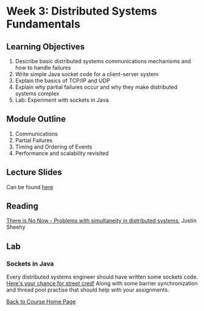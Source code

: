 # Week 3: Distributed Systems Fundamentals

## Learning Objectives

1. Describe basic distributed systems communications mechanisms and how to handle failures
1. Write simple Java socket code for a client-server system 
1. Explain the basics of  TCP/IP and UDP
1. Explain why partial failures occur and why they make distributed systems complex 
1. Lab: Experiment with sockets in Java

## Module Outline

1. Communications
1. Partial Failures
1. Timing and Ordering of Events
1. Performance and scalability revisited

## Lecture Slides
Can be found [here](https://gortonator.github.io/bsds-6650/lectures/week-3-fundamentals/BSDS-2019-Week-3.pdf)

## Reading
[There is No Now - Problems with simultaneity in distributed systems](https://queue.acm.org/detail.cfm?id=2745385), Justin Sheehy

## Lab
### Sockets in Java
Every distributed systems engineer should have written some sockets code. [Here's your chance for street cred!](https://github.com/gortonator/bsds-6650/labs/lab-3) Along with some barrier synchronization and thread pool practise that should help with your assignments.


[Back to Course Home Page](https://gortonator.github.io/bsds-6650/)
